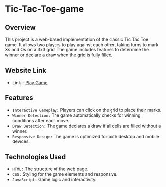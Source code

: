 # Tic-Tac-Toe-game

## Overview

This project is a web-based implementation of the classic Tic Tac Toe game. It allows two players to play against each other, taking turns to mark Xs and Os on a 3x3 grid. The game includes features to determine the winner or declare a draw when the grid is fully filled.

## Website Link
- Link - [Play Game](https://sonu-77.github.io/Tic-Tac-Toe-game/)

## Features

- `Interactive Gameplay:` Players can click on the grid to place their marks.
- `Winner Detection:` The game automatically checks for winning conditions after each move.
- `Draw Detection:` The game declares a draw if all cells are filled without a winner.
- `Responsive Design:` The game is optimized for both desktop and mobile devices.

## Technologies Used
- `HTML:` The structure of the web page.
- `CSS:` Styling for the game elements and responsive.
- `JavaScript:` Game logic and interactivity.
